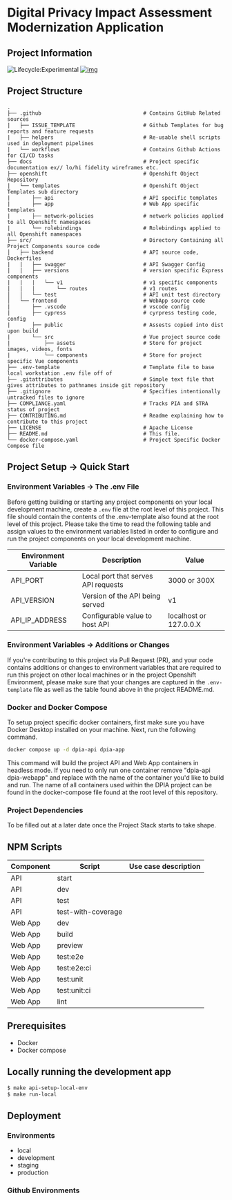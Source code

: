 # Digital Privacy Impact Assessment Modernization Application

## Project Information
![Lifecycle:Experimental](https://img.shields.io/badge/Lifecycle-Experimental-339999) [![img](https://img.shields.io/badge/Chat-on%20RocketChat-%230f95d0.svg)](https://chat.developer.gov.bc.ca/group/cirmo-dpia) 

## Project Structure

    .
    ├── .github                                 # Contains GitHub Related sources
    |   ├── ISSUE_TEMPLATE                      # Github Templates for bug reports and feature requests
    |   ├── helpers                             # Re-usable shell scripts used in deployment pipelines
    |   └── workflows                           # Contains Github Actions for CI/CD tasks
    ├── docs                                    # Project specific documentation ex// lo/hi fidelity wireframes etc.
    ├── openshift                               # Openshift Object Repository
    |   └── templates                           # Openshift Object Templates sub directory
    |       ├── api                             # API specific templates
    |       ├── app                             # Web App specific templates
    |       ├── network-policies                # network policies applied to all Openshift namespaces
    |       └── rolebindings                    # Rolebindings applied to all Openshift namespaces
    ├── src/                                    # Directory Containing all Project Components source code
    │   ├── backend                             # API source code, Dockerfiles
    |   |   ├── swagger                         # API Swagger Config
    |   |   ├── versions                        # version specific Express components
    |   |   |   └── v1                          # v1 specific components
    |   |   |       └── routes                  # v1 routes
    │   │   └── test                            # API unit test directory  
    │   └── frontend                            # WebApp source code
    |       ├── .vscode                         # vscode config
    |       ├── cypress                         # cyrpress testing code, config
    |       ├── public                          # Assests copied into dist upon build
    |       └── src                             # Vue project source code
    |           ├── assets                      # Store for project images, videos, fonts
    |           └── components                  # Store for project specific Vue components
    ├── .env-template                           # Template file to base local workstation .env file off of
    ├── .gitattributes                          # Simple text file that gives attributes to pathnames inside git repository
    ├── .gitignore                              # Specifies intentionally untracked files to ignore
    ├── COMPLIANCE.yaml                         # Tracks PIA and STRA status of project
    ├── CONTRIBUTING.md                         # Readme explaining how to contribute to this project
    ├── LICENSE                                 # Apache License
    ├── README.md                               # This file.    
    └── docker-compose.yaml                     # Project Specific Docker Compose file

## Project Setup -> Quick Start

### Environment Variables -> The .env File

Before getting building or starting any project components on your local development machine, create a ```.env``` file at the root level of this project.
This file should contain the contents of the .env-template also found at the root level of this project. Please take the time to read the following table
and assign values to the environment variables listed in order to configure and run the project components on your local development machine.

| Environment Variable      | Description                                   | Value                                                 |
|---------------------------|-----------------------------------------------|-------------------------------------------------------|
| API_PORT                  | Local port that serves API requests           | 3000 or 300X                                          |
| API_VERSION               | Version of the API being served               | v1                                                    |
| API_IP_ADDRESS            | Configurable value to host API                | localhost or 127.0.0.X                                |

### Environment Variables -> Additions or Changes

If you're contributing to this project via Pull Request (PR), and your code contains additions or changes to environment variables that are required to
run this project on other local machines or in the project Openshift Environment, please make sure that your changes are captured in the ```.env-template```
file as well as the table found above in the project README.md.

### Docker and Docker Compose

To setup project specific docker containers, first make sure you have Docker Desktop installed on your machine. Next, run the following command.

```bash
docker compose up -d dpia-api dpia-app
```
This command will build the project API and Web App containers in headless mode. If you need to only run one container remove "dpia-api dpia-webapp" and replace with
the name of the container you'd like to build and run. The name of all containers used within the DPIA project can be found in the docker-compose file found at the
root level of this repository.

### Project Dependencies

To be filled out at a later date once the Project Stack starts to take shape. 

## NPM Scripts

| Component                 | Script                                        | Use case description                                  |
|---------------------------|-----------------------------------------------|-------------------------------------------------------|
| API                       | start                                         |                                                       |
| API                       | dev                                           |                                                       |
| API                       | test                                          |                                                       |
| API                       | test-with-coverage                            |                                                       |
| Web App                   | dev                                           |                                                       |
| Web App                   | build                                         |                                                       |
| Web App                   | preview                                       |                                                       |
| Web App                   | test:e2e                                      |                                                       |
| Web App                   | test:e2e:ci                                   |                                                       |
| Web App                   | test:unit                                     |                                                       |
| Web App                   | test:unit:ci                                  |                                                       |
| Web App                   | lint                                          |                                                       |

## Prerequisites

- Docker
- Docker compose

## Locally running the development app
```bash
$ make api-setup-local-env
$ make run-local
```

## Deployment

### Environments
- local
- development
- staging
- production

### Github Environments
